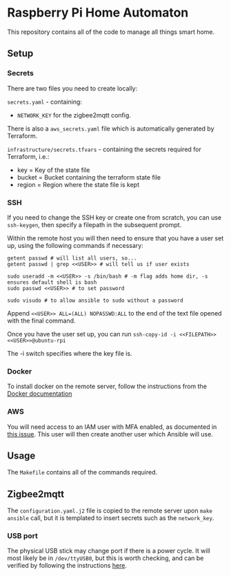 # Raspberry Pi Home Automaton

This repository contains all of the code to manage all things smart home. 

## Setup

### Secrets

There are two files you need to create locally:

`secrets.yaml` - containing:
- `NETWORK_KEY` for the zigbee2mqtt config.

There is also a `aws_secrets.yaml` file which is automatically generated by Terraform. 

`infrastructure/secrets.tfvars` - containing the secrets required for Terraform, i.e.:
- key = Key of the state file
- bucket = Bucket containing the terraform state file
- region = Region where the state file is kept

### SSH

If you need to change the SSH key or create one from scratch, you can use `ssh-keygen`, then specify a filepath in the subsequent prompt. 

Within the remote host you will then need to ensure that you have a user set up, using the following commands if necessary:

```
getent passwd # will list all users, so...
getent passwd | grep <<USER>> # will tell us if user exists

sudo useradd -m <<USER>> -s /bin/bash # -m flag adds home dir, -s ensures default shell is bash
sudo passwd <<USER>> # to set password

sudo visudo # to allow ansible to sudo without a password
```

Append `<<USER>> ALL=(ALL) NOPASSWD:ALL` to the end of the text file opened with the final command.

Once you have the user set up, you can run `ssh-copy-id -i <<FILEPATH>> <<USER>>@ubuntu-rpi`

The -i switch specifies where the key file is. 

### Docker

To install docker on the remote server, follow the instructions from the [Docker documentation](https://docs.docker.com/engine/install/ubuntu/)

### AWS

You will need access to an IAM user with MFA enabled, as documented in [this issue](https://github.com/99designs/aws-vault/issues/260#issuecomment-397601165). This user will then create another user which Ansible will use.


## Usage

The `Makefile` contains all of the commands required. 

## Zigbee2mqtt

The `configuration.yaml.j2` file is copied to the remote server upon `make ansible` call, but it is templated to insert secrets such as the `network_key`. 

### USB port

The physical USB stick may change port if there is a power cycle. It will most likely be in `/dev/ttyUSB0`, but this is worth checking, and can be verified by following the instructions [here](https://www.zigbee2mqtt.io/guide/installation/01_linux.html).


